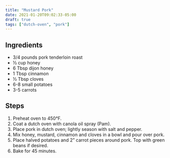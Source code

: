 ```yaml
---
title: "Mustard Pork"
date: 2021-01-20T09:02:33-05:00
draft: true
tags: ["dutch-oven", "pork"]
---
```


## Ingredients

* 3/4 pounds pork tenderloin roast
* ½ cup honey
* 6 Tbsp dijon honey
* 1 Tbsp cinnamon
* ½ Tbsp cloves
* 6-8 small potatoes
* 3-5 carrots

## Steps

1. Preheat oven to 450°F.
2. Coat a dutch oven with canola oil spray (Pam).
3. Place pork in dutch oven; lightly season with salt and pepper.
4. Mix honey, mustard, cinnamon and cloves in a bowl and pour over pork.
5. Place halved potatoes and 2” carrot pieces around pork. Top with green beans if desired.
6. Bake for 45 minutes.
